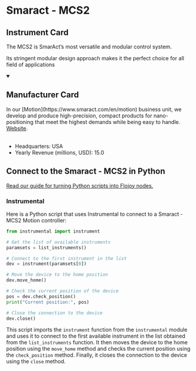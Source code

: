 
# Smaract - MCS2

## Instrument Card

The MCS2 is SmarAct’s most versatile and modular control system.

Its stringent modular design approach makes it the perfect choice for all field of applications

<details open>
<summary><h2>Manufacturer Card</h2></summary>
In our [Motion](https://www.smaract.com/en/motion) business unit, we develop and produce high-precision, compact products for nano-positioning that meet the highest demands while being easy to handle. <a href=https://www.smaract.com/en/>Website</a>.
<br><br>
<ul>
  <li>Headquarters: USA</li>
  <li>Yearly Revenue (millions, USD): 15.0</li>
</ul>
</details>

## Connect to the Smaract - MCS2 in Python

[Read our guide for turning Python scripts into Flojoy nodes.](https://docs.flojoy.ai/custom-nodes/creating-custom-node/)


### Instrumental

Here is a Python script that uses Instrumental to connect to a Smaract - MCS2 Motion controller:

```python
from instrumental import instrument

# Get the list of available instruments
paramsets = list_instruments()

# Connect to the first instrument in the list
dev = instrument(paramsets[0])

# Move the device to the home position
dev.move_home()

# Check the current position of the device
pos = dev.check_position()
print("Current position:", pos)

# Close the connection to the device
dev.close()
```

This script imports the `instrument` function from the `instrumental` module and uses it to connect to the first available instrument in the list obtained from the `list_instruments` function. It then moves the device to the home position using the `move_home` method and checks the current position using the `check_position` method. Finally, it closes the connection to the device using the `close` method.

